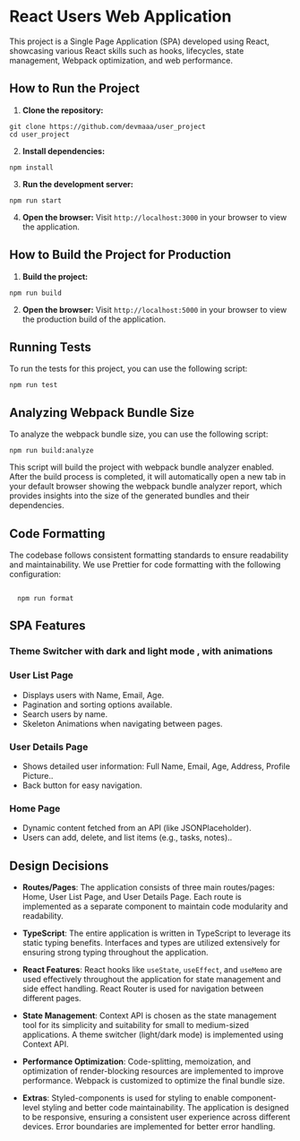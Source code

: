 # React Users Web Application

This project is a Single Page Application (SPA) developed using React, showcasing various React skills such as hooks, lifecycles, state management, Webpack optimization, and web performance.

## How to Run the Project

1. **Clone the repository:**

```
git clone https://github.com/devmaaa/user_project
cd user_project
   ```

2. **Install dependencies:**

```
npm install
```

3. **Run the development server:**

```
npm run start
```

4. **Open the browser:**
   Visit `http://localhost:3000` in your browser to view the application.

## How to Build the Project for Production

1. **Build the project:**

```
npm run build
```

2. **Open the browser:**
   Visit `http://localhost:5000` in your browser to view the production build of the application.

## Running Tests

To run the tests for this project, you can use the following script:

```
npm run test
```

## Analyzing Webpack Bundle Size

To analyze the webpack bundle size, you can use the following script:

```
npm run build:analyze
```

This script will build the project with webpack bundle analyzer enabled. After the build process is completed, it will automatically open a new tab in your default browser showing the webpack bundle analyzer report, which provides insights into the size of the generated bundles and their dependencies.

## Code Formatting

The codebase follows consistent formatting standards to ensure readability and maintainability. We use Prettier for code formatting with the following configuration:

```

  npm run format

```

## SPA Features

### Theme Switcher with dark and light mode , with animations

### User List Page

- Displays users with Name, Email, Age.
- Pagination and sorting options available.
- Search users by name.
- Skeleton Animations when navigating between pages.

### User Details Page

- Shows detailed user information: Full Name, Email, Age, Address, Profile Picture..
- Back button for easy navigation.

### Home Page

- Dynamic content fetched from an API (like JSONPlaceholder).
- Users can add, delete, and list items (e.g., tasks, notes)..

## Design Decisions

- **Routes/Pages**: The application consists of three main routes/pages: Home, User List Page, and User Details Page. Each route is implemented as a separate component to maintain code modularity and readability.

- **TypeScript**: The entire application is written in TypeScript to leverage its static typing benefits. Interfaces and types are utilized extensively for ensuring strong typing throughout the application.

- **React Features**: React hooks like `useState`, `useEffect`, and `useMemo` are used effectively throughout the application for state management and side effect handling. React Router is used for navigation between different pages.

- **State Management**: Context API is chosen as the state management tool for its simplicity and suitability for small to medium-sized applications. A theme switcher (light/dark mode) is implemented using Context API.

- **Performance Optimization**: Code-splitting, memoization, and optimization of render-blocking resources are implemented to improve performance. Webpack is customized to optimize the final bundle size.

- **Extras**: Styled-components is used for styling to enable component-level styling and better code maintainability. The application is designed to be responsive, ensuring a consistent user experience across different devices. Error boundaries are implemented for better error handling.

